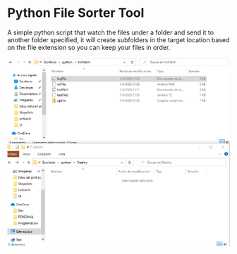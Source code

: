 # Python File Sorter Tool

A simple python script that watch the files under a folder and send it to another folder specified,
it will create subfolders in the target location based on the file extension so you can keep your files in order.

![](watcher.gif)




